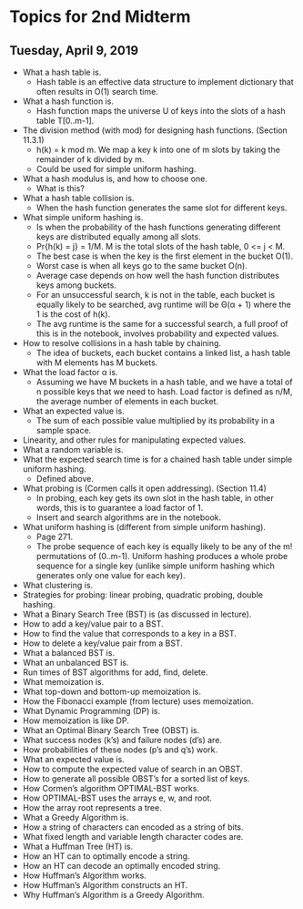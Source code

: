 # Topics for 2nd Midterm
## Tuesday, April 9, 2019
* What a hash table is.
  * Hash table is an effective data structure to implement dictionary that often results in O(1) search time.
* What a hash function is.
  * Hash function maps the universe U of keys into the slots of a hash table T[0..m-1].
* The division method (with mod) for designing hash functions. (Section 11.3.1)
  * h(k) = k mod m. We map a key k into one of m slots by taking the remainder of k divided by m.
  * Could be used for simple uniform hashing.
* What a hash modulus is, and how to choose one.
  * What is this?
* What a hash table collision is.
  * When the hash function generates the same slot for different keys.
* What simple uniform hashing is.
  * Is when the probability of the hash functions generating different keys are distributed equally among all slots.
  * Pr{h(k) = j} = 1/M. M is the total slots of the hash table, 0 <= j < M.
  * The best case is when the key is the first element in the bucket O(1).
  * Worst case is when all keys go to the same bucket O(n).
  * Average case depends on how well the hash function distributes keys among buckets.
  * For an unsuccessful search, k is not in the table, each bucket is equally likely to be searched, avg runtime will be Θ(α + 1) where the 1 is the cost of h(k).
  * The avg runtime is the same for a successful search, a full proof of this is in the notebook, involves probability and expected values.
* How to resolve collisions in a hash table by chaining.
  * The idea of buckets, each bucket contains a linked list, a hash table with M elements has M buckets.
* What the load factor α is.
  * Assuming we have M buckets in a hash table, and we have a total of n possible keys that we need to hash. Load factor is defined as n/M, the average number of elements in each bucket.
* What an expected value is.
  * The sum of each possible value multiplied by its probability in a sample space.
* Linearity, and other rules for manipulating expected values.
* What a random variable is.
* What the expected search time is for a chained hash table under simple uniform hashing.
  * Defined above.
* What probing is (Cormen calls it open addressing). (Section 11.4)
  * In probing, each key gets its own slot in the hash table, in other words, this is to guarantee a load factor of 1.
  * Insert and search algorithms are in the notebook.
* What uniform hashing is (different from simple uniform hashing).
  * Page 271.
  * The probe sequence of each key is equally likely to be any of the m! permutations of (0..m-1). Uniform hashing produces a whole probe sequence for a single key (unlike simple uniform hashing which generates only one value for each key).
* What clustering is.
* Strategies for probing: linear probing, quadratic probing, double hashing.
* What a Binary Search Tree (BST) is (as discussed in lecture).
* How to add a key/value pair to a BST.
* How to find the value that corresponds to a key in a BST.
* How to delete a key/value pair from a BST.
* What a balanced BST is.
* What an unbalanced BST is.
* Run times of BST algorithms for add, find, delete.
* What memoization is.
* What top-down and bottom-up memoization is.
* How the Fibonacci example (from lecture) uses memoization.
* What Dynamic Programming (DP) is.
* How memoization is like DP.
* What an Optimal Binary Search Tree (OBST) is.
* What success nodes (k’s) and failure nodes (d’s) are.
* How probabilities of these nodes (p’s and q’s) work.
* What an expected value is.
* How to compute the expected value of search in an OBST.
* How to generate all possible OBST’s for a sorted list of keys.
* How Cormen’s algorithm OPTIMAL-BST works.
* How OPTIMAL-BST uses the arrays e, w, and root.
* How the array root represents a tree.
* What a Greedy Algorithm is.
* How a string of characters can encoded as a string of bits.
* What fixed length and variable length character codes are.
* What a Huffman Tree (HT) is.
* How an HT can to optimally encode a string.
* How an HT can decode an optimally encoded string.
* How Huffman’s Algorithm works.
* How Huffman’s Algorithm constructs an HT.
* Why Huffman’s Algorithm is a Greedy Algorithm.
